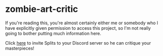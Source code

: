 zombie-art-critic
=================

If you're reading this, you're almost certainly either me or somebody who I have explicitly given permission to access this project, so I'm not really going to bother putting much information here.

Click [here](https://discordapp.com/oauth2/authorize/?permissions=1275583681&scope=bot&client_id=432681562253819904) to invite Splits to your Discord server so he can critique your masterpieces!